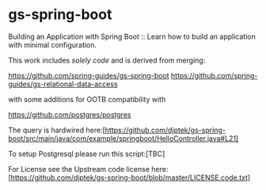 # gs-spring-boot
Building an Application with Spring Boot :: Learn how to build an application with minimal configuration.

This work includes *solely code* and is derived from merging: 

https://github.com/spring-guides/gs-spring-boot
https://github.com/spring-guides/gs-relational-data-access

with some additions for OOTB compatibility with

https://github.com/postgres/postgres

The query is hardwired here:[https://github.com/djptek/gs-spring-boot/src/main/java/com/example/springboot/HelloController.java#L21]

To setup Postgresql please run this script:[TBC]

For License see the Upstream code license here:[https://github.com/djptek/gs-spring-boot/blob/master/LICENSE.code.txt]

